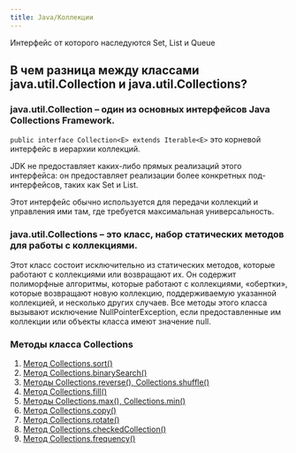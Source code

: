 ```yaml
---
title: Java/Коллекции
---
```


Интерфейс от которого наследуются Set, List и Queue

## В чем разница между классами java.util.Collection и java.util.Collections?
### java.util.Collection – один из основных интерфейсов Java Collections Framework.
`public interface Collection<E> extends Iterable<E>` это корневой интерфейс в иерархии коллекций.

JDK не предоставляет каких-либо прямых реализаций этого интерфейса: он предоставляет реализации более конкретных под-интерфейсов, таких как Set и List.

Этот интерфейс обычно используется для передачи коллекций и управления ими там, где требуется максимальная универсальность.

### java.util.Collections – это класс, набор статических методов для работы с коллекциями.

Этот класс состоит исключительно из статических методов, которые работают с коллекциями или возвращают их. Он содержит полиморфные алгоритмы, которые работают с коллекциями, «обертки», которые возвращают новую коллекцию, поддерживаемую указанной коллекцией, и несколько других случаев. Все методы этого класса вызывают исключение NullPointerException, если предоставленные им коллекции или объекты класса имеют значение null.
### Методы класса Collections
1. [Метод Collections.sort()](https://www.examclouds.com/ru/java/java-core-russian/algoritm-collections#header1)
2. [Метод Collections.binarySearch()](https://www.examclouds.com/ru/java/java-core-russian/algoritm-collections#header2)
3. [Методы Collections.reverse(), Collections.shuffle()](https://www.examclouds.com/ru/java/java-core-russian/algoritm-collections#header3)
4. [Метод Collections.fill()](https://www.examclouds.com/ru/java/java-core-russian/algoritm-collections#header4)
5. [Методы Collections.max(), Collections.min()](https://www.examclouds.com/ru/java/java-core-russian/algoritm-collections#header5)
6. [Метод Collections.copy()](https://www.examclouds.com/ru/java/java-core-russian/algoritm-collections#header6)
7. [Метод Collections.rotate()](https://www.examclouds.com/ru/java/java-core-russian/algoritm-collections#header7)
8. [Метод Collections.checkedCollection()](https://www.examclouds.com/ru/java/java-core-russian/algoritm-collections#header8)
9. [Метод Collections.frequency()](https://www.examclouds.com/ru/java/java-core-russian/algoritm-collections#header9)

